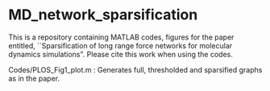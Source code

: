 # MD_network_sparsification

This is a repository containing MATLAB codes, figures for the paper entitled, ``Sparsification of long range force networks for molecular
dynamics simulations". Please cite this work when using the codes. 

Codes/PLOS_Fig1_plot.m : Generates full, thresholded and sparsified graphs as in the paper.
